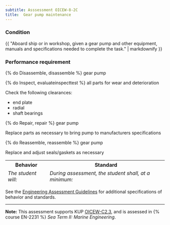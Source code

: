 ```yaml
---
subtitle: Asssessment OICEW-8-2C
title:  Gear pump maintenance
---
```




### Condition

{{ "Aboard ship or in workshop, given a gear pump and other equipment, manuals and specifications needed to complete the task." | markdownify }}

### Performance requirement 

<table width='100%' class='Guidelines'>
 <thead>
 <tr>
     <th class='thirty'>Behavior</th>
     <th class='seventy'>Standard</th>
 </tr>
 <tr>
     <td><em>The student will:</em></td>
     <td><em>During assessment, the student shall, at a minimum:</em></td>
 </tr>
 </thead>
 <tbody>


<!--rowstart-->

{% do Disassemble, disassemble %} gear pump

<!--cellbreak-->



<!--rowend-->


<!--rowstart-->

{% do Inspect, evaluateinspecttest %} all parts for wear and deterioration

<!--cellbreak-->

Check the following clearances:

  * end plate
  * radial
  * shaft bearings

<!--rowend-->


<!--rowstart-->

{% do Repair, repair %} gear pump

<!--cellbreak-->

Replace parts as necessary to bring pump to manufacturers specifications

<!--rowend-->


<!--rowstart-->

{% do Reassemble, reassemble %} gear pump

<!--cellbreak-->

Replace and adjust seals/gaskets as necessary

<!--rowend-->


 </tbody>
 </table>



See the [Engineering Assessment Guidelines](guidelines) for additional specifications of behavior and standards.


*****

**Note:** This assessment supports KUP [OICEW-C2.3]({{site.baseurl}}/tables/31.html#OICEW-C2.3), and is assessed in  {% course  EN-2231 %}  *Sea Term II: Marine Engineering*. 

